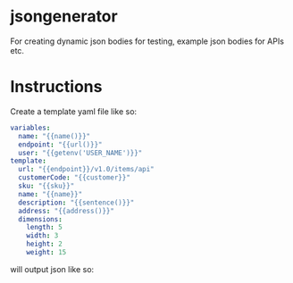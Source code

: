 # jsongenerator

For creating dynamic json bodies for testing, example json bodies for APIs etc.


# Instructions

Create a template yaml file like so:

```yaml
variables:
  name: "{{name()}}"
  endpoint: "{{url()}}"
  user: "{{getenv('USER_NAME')}}"
template:
  url: "{{endpoint}}/v1.0/items/api"
  customerCode: "{{customer}}"
  sku: "{{sku}}"
  name: "{{name}}"
  description: "{{sentence()}}"
  address: "{{address()}}"
  dimensions:
    length: 5
    width: 3
    height: 2
    weight: 15
```

will output json like so:  

```json

```